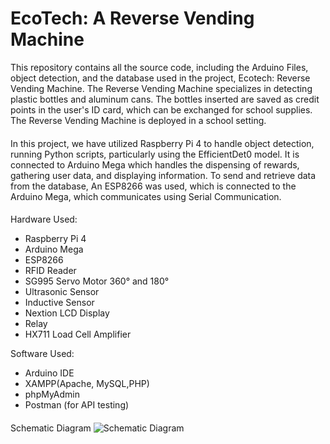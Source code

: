 # EcoTech: A Reverse Vending Machine
This repository contains all the source code, including the Arduino Files, object detection, and the database used in the project, Ecotech: Reverse Vending Machine. The Reverse Vending Machine specializes in detecting plastic bottles and aluminum cans. The bottles inserted are saved as credit points in the user's ID card, which can be exchanged for school supplies. The Reverse Vending Machine is deployed in a school setting.

####
In this project, we have utilized Raspberry Pi 4 to handle object detection, running Python scripts, particularly using the EfficientDet0 model. It is connected to Arduino Mega which handles the dispensing of rewards, gathering user data, and displaying information. To send and retrieve data from the database, An ESP8266 was used, which is connected to the Arduino Mega, which communicates using Serial Communication.

####
Hardware Used:
* Raspberry Pi 4
* Arduino Mega
* ESP8266
* RFID Reader
* SG995 Servo Motor 360° and 180°
* Ultrasonic Sensor
* Inductive Sensor
* Nextion LCD Display
* Relay
* HX711 Load Cell Amplifier

Software Used:
* Arduino IDE
* XAMPP(Apache, MySQL,PHP)
* phpMyAdmin
* Postman (for API testing)

####

####
Schematic Diagram
![Schematic Diagram](https://imgur.com/8TtPSG4.png)
